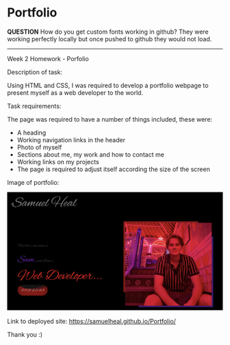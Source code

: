 # Portfolio

****QUESTION****
How do you get custom fonts working in github? They were working perfectly locally but once pushed to github they would not load.
*****************

Week 2 Homework - Porfolio

Description of task:

Using HTML and CSS, I was required to develop a portfolio webpage to present myself as a web developer to the world. 

Task requirements:

The page was required to have a number of things included, these were:
- A heading
- Working navigation links in the header
- Photo of myself
- Sections about me, my work and how to contact me
- Working links on my projects
- The page is required to adjust itself according the size of the screen

Image of portfolio:

![screenshot](portfolio-image.png)

Link to deployed site:
https://samuelheal.github.io/Portfolio/

Thank you :)

